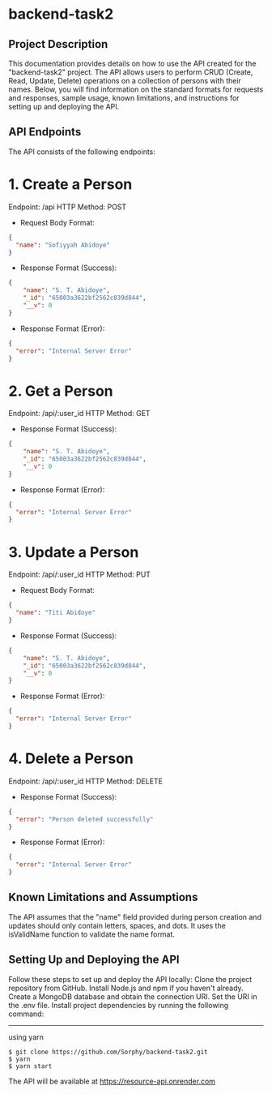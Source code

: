 # backend-task2
## Project Description
This documentation provides details on how to use the API created for the "backend-task2" project. The API allows users to perform CRUD (Create, Read, Update, Delete) operations on a collection of persons with their names. Below, you will find information on the standard formats for requests and responses, sample usage, known limitations, and instructions for setting up and deploying the API.


## API Endpoints
The API consists of the following endpoints:
# 1. Create a Person
Endpoint: /api
HTTP Method: POST
*  Request Body Format:
```json
{
  "name": "Sofiyyah Abidoye"
}
```

* Response Format (Success):
```json
{
    "name": "S. T. Abidoye",
    "_id": "65003a3622bf2562c839d844",
    "__v": 0
}
```

* Response Format (Error):
```json
{
  "error": "Internal Server Error"
}
```
# 2.  Get a Person
Endpoint: /api/:user_id
HTTP Method: GET
* Response Format (Success):
```json
{
    "name": "S. T. Abidoye",
    "_id": "65003a3622bf2562c839d844",
    "__v": 0
}
```
* Response Format (Error):
```json
{
  "error": "Internal Server Error"
}
```
# 3. Update a Person
Endpoint: /api/:user_id
HTTP Method: PUT
*  Request Body Format:
```json
{
  "name": "Titi Abidoye"
}
```
* Response Format (Success):
```json
{
    "name": "S. T. Abidoye",
    "_id": "65003a3622bf2562c839d844",
    "__v": 0
}
```
* Response Format (Error):
```json
{
  "error": "Internal Server Error"
}
```
# 4. Delete a Person
Endpoint: /api/:user_id
HTTP Method: DELETE
* Response Format (Success):
```json
{
  "error": "Person deleted successfully"
}
```
* Response Format (Error):
```json
{
  "error": "Internal Server Error"
}
```
## Known Limitations and Assumptions
The API assumes that the "name" field provided during person creation and updates should only contain letters, spaces, and dots. It uses the isValidName function to validate the name format.


## Setting Up and Deploying the API
Follow these steps to set up and deploy the API locally:
Clone the project repository from GitHub.
Install Node.js and npm if you haven't already.
Create a MongoDB database and obtain the connection URI. Set the URI in the .env file.
Install project dependencies by running the following command:
***
using yarn 
```
$ git clone https://github.com/Sorphy/backend-task2.git
$ yarn 
$ yarn start
```

The API will be available at https://resource-api.onrender.com
